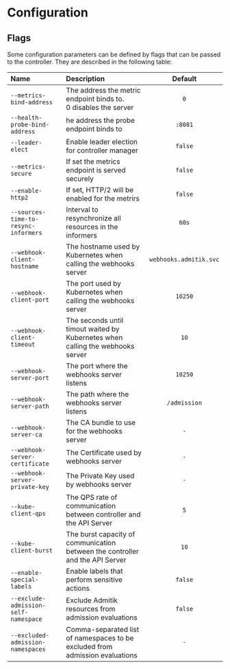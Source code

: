 # Configuration

## Flags

Some configuration parameters can be defined by flags that can be passed to the controller.
They are described in the following table:

| Name                                 | Description                                                                    |        Default         |
|:-------------------------------------|:-------------------------------------------------------------------------------|:----------------------:|
| `--metrics-bind-address`             | The address the metric endpoint binds to. </br> 0 disables the server          |          `0`           |
| `--health-probe-bind-address`        | he address the probe endpoint binds to                                         |        `:8081`         |
| `--leader-elect`                     | Enable leader election for controller manager                                  |        `false`         |
| `--metrics-secure`                   | If set the metrics endpoint is served securely                                 |        `false`         |
| `--enable-http2`                     | If set, HTTP/2 will be enabled for the metrirs                                 |        `false`         |
| `--sources-time-to-resync-informers` | Interval to resynchronize all resources in the informers                       |         `60s`          |
| `--webhook-client-hostname`          | The hostname used by Kubernetes when calling the webhooks server               | `webhooks.admitik.svc` |
| `--webhook-client-port`              | The port used by Kubernetes when calling the webhooks server                   |        `10250`         |
| `--webhook-client-timeout`           | The seconds until timout waited by Kubernetes when calling the webhooks server |          `10`          |
| `--webhook-server-port`              | The port where the webhooks server listens                                     |        `10250`         |
| `--webhook-server-path`              | The path where the webhooks server listens                                     |      `/admission`      |
| `--webhook-server-ca`                | The CA bundle to use for the webhooks server                                   |          `-`           |
| `--webhook-server-certificate`       | The Certificate used by webhooks server                                        |          `-`           |
| `--webhook-server-private-key`       | The Private Key used by webhooks server                                        |          `-`           |
| `--kube-client-qps`                  | The QPS rate of communication between controller and the API Server            |          `5`           |
| `--kube-client-burst`                | The burst capacity of communication between the controller and the API Server  |          `10`          |
| `--enable-special-labels`            | Enable labels that perform sensitive actions                                   |        `false`         |
| `--exclude-admission-self-namespace` | Exclude Admitik resources from admission evaluations                           |        `false`         |
| `--excluded-admission-namespaces`    | Comma-separated list of namespaces to be excluded from admission evaluations   |          `-`           |
